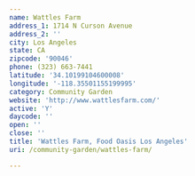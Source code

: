 ```yaml
---
name: Wattles Farm
address_1: 1714 N Curson Avenue
address_2: ''
city: Los Angeles
state: CA
zipcode: '90046'
phone: (323) 663-7441
latitude: '34.10199104600008'
longitude: '-118.35501155199995'
category: Community Garden
website: 'http://www.wattlesfarm.com/'
active: 'Y'
daycode: ''
open: ''
close: ''
title: 'Wattles Farm, Food Oasis Los Angeles'
uri: /community-garden/wattles-farm/

---
```

